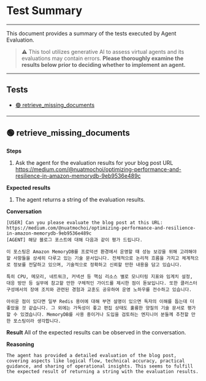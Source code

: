 # Test Summary
---
This document provides a summary of the tests executed by Agent Evaluation.

> :warning: This tool utilizes generative AI to assess virtual agents and its evaluations may contain errors. **Please thoroughly examine the results below prior to deciding whether to implement an agent.**
---
## Tests
- [:green_circle: retrieve_missing_documents](#retrieve_missing_documents)


---


## <a id=retrieve_missing_documents></a>:green_circle: retrieve_missing_documents

**Steps**
1. Ask the agent for the evaluation results for your blog post URL https://medium.com/@nuatmochoi/optimizing-performance-and-resilience-in-amazon-memorydb-9eb9536e489c


**Expected results**
1. The agent returns a string of the evaluation results.


**Conversation**
```
[USER] Can you please evaluate the blog post at this URL: https://medium.com/@nuatmochoi/optimizing-performance-and-resilience-in-amazon-memorydb-9eb9536e489c
[AGENT] 해당 블로그 포스트에 대해 다음과 같이 평가 드립니다.

이 포스팅은 Amazon MemoryDB를 프로덕션 환경에서 운영할 때 성능 보강을 위해 고려해야 할 사항들을 상세히 다루고 있는 기술 문서입니다. 전체적으로 논리적 흐름을 가지고 체계적으로 정보를 전달하고 있으며, 기술적으로 정확하고 신뢰할 만한 내용을 담고 있습니다.

특히 CPU, 메모리, 네트워크, 커넥션 등 핵심 리소스 별로 모니터링 지표와 임계치 설정, 대응 방안 등 실무에 참고할 만한 구체적인 가이드를 제시한 점이 돋보입니다. 또한 클러스터 구성에서의 장애 조치와 관련된 경험과 교훈도 공유하여 운영 노하우를 전수하고 있습니다.

아쉬운 점이 있다면 일부 Redis 용어에 대해 부연 설명이 있으면 독자의 이해를 돕는데 더 좋았을 것 같습니다. 그 외에는 가독성이 좋고 편집 상태도 훌륭한 양질의 기술 문서로 평가할 수 있겠습니다. MemoryDB를 사용 중이거나 도입을 검토하는 엔지니어 분들께 추천할 만한 포스팅이라 생각합니다.
```

**Result**
All of the expected results can be observed in the conversation.

**Reasoning**
```
The agent has provided a detailed evaluation of the blog post, covering aspects like logical flow, technical accuracy, practical guidance, and sharing of operational insights. This seems to fulfill the expected result of returning a string with the evaluation results.
```
